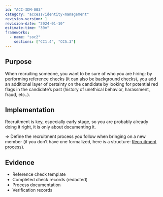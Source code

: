 ```yaml
---
id: "ACC-IDM-003"
category: "access/identity-management"
revision-version: 1
revision-date: "2024-01-10"
estimate-time: "30m"
frameworks:
  - name: "soc2"
    sections: ["CC1.4", "CC5.3"]
---
```


## Purpose

When recruiting someone, you want to be sure of who you are hiring: by
performing reference checks (it can also be background checks), you add an
additional layer of certainty on the candidate by looking for potential red
flags in the candidate’s past (history of unethical behavior, harassment, fraud,
etc..).

## Implementation

Recruitment is key, especially early stage, so you are probably already doing it
right, it is only about documenting it.

⇒ Define the recruitment process you follow when bringing on a new member (if
you don’t have one formalized, here is a structure:
[Recruitment process](templates/recruitment-process.md)).

## Evidence

- Reference check template
- Completed check records (redacted)
- Process documentation
- Verification records
